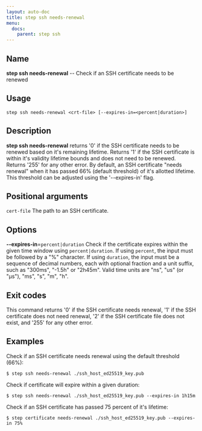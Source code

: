 ```yaml
---
layout: auto-doc
title: step ssh needs-renewal
menu:
  docs:
    parent: step ssh
---
```


## Name
**step ssh needs-renewal** -- Check if an SSH certificate needs to be renewed

## Usage

```raw
step ssh needs-renewal <crt-file> [--expires-in=<percent|duration>]
```

## Description

**step ssh needs-renewal** returns '0' if the SSH certificate needs
to be renewed based on it's remaining lifetime. Returns '1' if the SSH certificate is
within it's validity lifetime bounds and does not need to be renewed. Returns
'255' for any other error. By default, an SSH certificate "needs renewal" when it has
passed 66% (default threshold) of it's allotted lifetime. This threshold can be
adjusted using the '--expires-in' flag.

## Positional arguments

`cert-file`
The path to an SSH certificate.

## Options


**--expires-in**=`percent|duration`
Check if the certificate expires within the given time window
using `percent|duration`. If using `percent`, the input must be followed by a "%"
character. If using `duration`, the input must be a sequence of decimal numbers,
each with optional fraction and a unit suffix, such as "300ms", "-1.5h" or "2h45m".
Valid time units are "ns", "us" (or "µs"), "ms", "s", "m", "h".

## Exit codes

This command returns '0' if the SSH certificate needs renewal, '1' if the
SSH certificate does not need renewal, '2' if the SSH certificate file does not
exist, and '255' for any other error.

## Examples

Check if an SSH certificate needs renewal using the default threshold (66%):
```shell
$ step ssh needs-renewal ./ssh_host_ed25519_key.pub
```

Check if certificate will expire within a given duration:
```shell
$ step ssh needs-renewal ./ssh_host_ed25519_key.pub --expires-in 1h15m
```

Check if an SSH certificate has passed 75 percent of it's lifetime:
```shell
$ step certificate needs-renewal ./ssh_host_ed25519_key.pub --expires-in 75%
```


